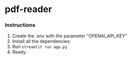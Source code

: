 # pdf-reader
### Instructions
1. Create the .env with the parameter "OPENAI_API_KEY"
2. Install all the dependencies:
3. Run `streamlit run app.py`
4. Ready.
